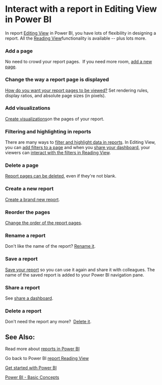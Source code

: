 ﻿<properties 
   pageTitle="Interact with a report in Editing View in Power BI"
   description="Interact with a report in Editing View in Power BI"
   services="powerbi" 
   documentationCenter="" 
   authors="pcw3187" 
   manager="mblythe" 
   editor=""
   tags=""/>
 
<tags
   ms.service="powerbi"
   ms.devlang="NA"
   ms.topic="article"
   ms.tgt_pltfrm="NA"
   ms.workload="powerbi"
   ms.date="10/14/2015"
   ms.author="v-pawrig"/>
# Interact with a report in Editing View in Power BI

In report [Editing View](powerbi-service-go-from-reading-view-to-editing-view.md) in Power BI, you have lots of flexibility in designing a report. All the [Reading View](powerbi-service-interact-with-a-report-in-reading-view.md)functionality is available -- plus lots more.


### Add a page

No need to crowd your report pages.  If you need more room, [add a new page](powerbi-service-add-a-page-to-a-report.md).


### Change the way a report page is displayed

[How do you want your report pages to be viewed?](https://support.powerbi.com/knowledgebase/articles/742155)  Set rendering rules, display ratios, and absolute page sizes (in pixels). 

### Add visualizations

[Create visualizations](powerbi-service-visualizations-for-reports.md)on the pages of your report.

### Filtering and highlighting in reports

There are many ways to [filter and highlight data in reports](powerbi-service-about-filters-and-highlighting-in-reports.md). In Editing View, you can [add filters to a page](powerbi-service-add-a-filter-to-a-report.md) and when you [share your dashboard](powerbi-service-share-unshare-dashboard.md), your viewers can [interact with the filters in Reading View](powerbi-service-interact-with-a-report-in-reading-view.md).

### Delete a page

[Report pages can be deleted](powerbi-service-delete-a-page-from-a-report.md), even if they're not blank.

### Create a new report

[Create a brand new report](powerbi-service-create-a-new-report.md).

### Reorder the pages

[Change the order of the report pages](powerbi-service-reorder-pages-in-a-report.md).

### Rename a report

Don't like the name of the report? [Rename it](https://support.powerbi.com/knowledgebase/articles/474347). 

### Save a report

[Save your report](powerbi-service-save-a-report.md) so you can use it again and share it with colleagues. The name of the saved report is added to your Power BI navigation pane.

### Share a report

See [share a dashboard](powerbi-service-share-unshare-dashboard.md).

### Delete a report

Don't need the report any more?  [Delete it](powerbi-service-delete-a-report.md).


## See Also:

Read more about [reports in Power BI](powerbi-service-reports.md)

Go back to Power BI [report Reading View](https://support.powerbi.com/knowledgebase/articles/445094)

[Get started with Power BI](powerbi-service-get-started.md)

[Power BI - Basic Concepts](powerbi-service-basic-concepts.md)﻿


